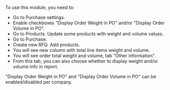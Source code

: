 To use this module, you need to:

- Go to Purchase settings.
- Enable checkboxes "Display Order Weight in PO" and/or "Display Order
  Volume in PO".
- Go to Products. Update some products with weight and volume values.
- Go to Purchase.
- Create new RFQ. Add products.
- You will see new column with total line items weight and volume.
- You will see order total weight and volume, tab "Other information".
- From this tab, you can also choose whether to display weight and/or
  volume info in report.

"Display Order Weight in PO" and "Display Order Volume in PO" can be
enabled/disabled per company.
